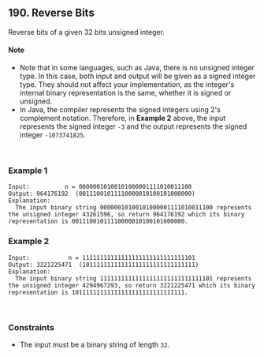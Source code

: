 ## 190. Reverse Bits

Reverse bits of a given 32 bits unsigned integer.

#### Note

- Note that in some languages, such as Java, there is no unsigned integer type. In this case, both input and output will be given as a signed integer type. They should not affect your implementation, as the integer's internal binary representation is the same, whether it is signed or unsigned.
- In Java, the compiler represents the signed integers using 2's complement notation. Therefore, in **Example 2** above, the input represents the signed integer `-3` and the output represents the signed integer `-1073741825`.

<br>

### Example 1

```
Input:          n = 00000010100101000001111010011100
Output: 964176192  (00111001011110000010100101000000)
Explanation:
  The input binary string 00000010100101000001111010011100 represents the unsigned integer 43261596, so return 964176192 which its binary representation is 00111001011110000010100101000000.
```

### Example 2

```
Input:           n = 11111111111111111111111111111101
Output: 3221225471  (10111111111111111111111111111111)
Explanation:
  The input binary string 11111111111111111111111111111101 represents the unsigned integer 4294967293, so return 3221225471 which its binary representation is 10111111111111111111111111111111.
```

<br>

### Constraints

- The input must be a binary string of length `32`.
